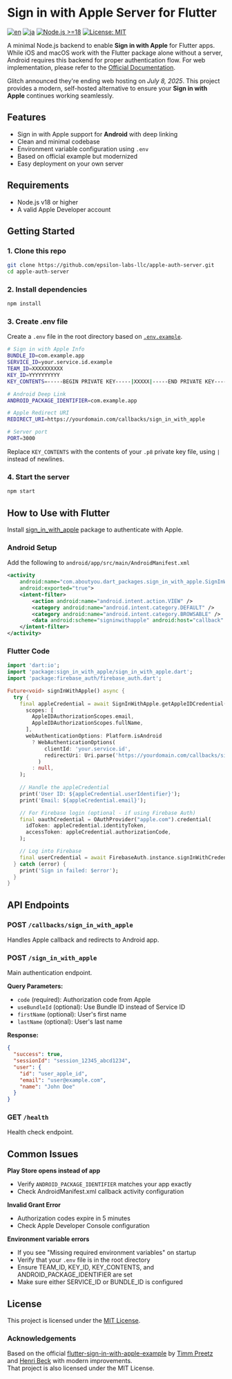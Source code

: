 # Sign in with Apple Server for Flutter

[![en](https://img.shields.io/badge/lang-en-orange.svg)](README.md)
[![ja](https://img.shields.io/badge/lang-ja-blue.svg)](README.ja.md)
[![Node.js >=18](https://img.shields.io/badge/node-%3E=18-green)](https://nodejs.org/)
[![License: MIT](https://img.shields.io/badge/license-MIT-blue.svg)](LICENSE)

A minimal Node.js backend to enable **Sign in with Apple** for Flutter apps.   
While iOS and macOS work with the Flutter package alone without a server, Android requires this backend for proper authentication flow. For web implementation, please refer to the [Official Documentation](https://pub.dev/packages/sign_in_with_apple).

Glitch announced they're ending web hosting on _July 8, 2025_. This project provides a modern, self-hosted alternative to ensure your **Sign in with Apple** continues working seamlessly.

## Features

- Sign in with Apple support for **Android** with deep linking
- Clean and minimal codebase
- Environment variable configuration using `.env`
- Based on official example but modernized
- Easy deployment on your own server

## Requirements

- Node.js v18 or higher
- A valid Apple Developer account

## Getting Started

### 1. Clone this repo

```bash
git clone https://github.com/epsilon-labs-llc/apple-auth-server.git
cd apple-auth-server
```

### 2. Install dependencies
```bash
npm install
```

### 3. Create .env file
Create a `.env` file in the root directory based on [`.env.example`](.env.example).

```bash
# Sign in with Apple Info
BUNDLE_ID=com.example.app
SERVICE_ID=your.service.id.example
TEAM_ID=XXXXXXXXXX
KEY_ID=YYYYYYYYYY
KEY_CONTENTS=-----BEGIN PRIVATE KEY-----|XXXXX|-----END PRIVATE KEY-----

# Android Deep Link
ANDROID_PACKAGE_IDENTIFIER=com.example.app

# Apple Redirect URI
REDIRECT_URI=https://yourdomain.com/callbacks/sign_in_with_apple

# Server port
PORT=3000
```

Replace `KEY_CONTENTS` with the contents of your `.p8` private key file, using `|` instead of newlines.

### 4. Start the server

```bash
npm start
```

## How to Use with Flutter
Install [sign_in_with_apple](https://pub.dev/packages/sign_in_with_apple) package to authenticate with Apple.

### Android Setup
Add the following to `android/app/src/main/AndroidManifest.xml`

```xml
<activity
    android:name="com.aboutyou.dart_packages.sign_in_with_apple.SignInWithAppleCallback"
    android:exported="true">
    <intent-filter>
        <action android:name="android.intent.action.VIEW" />
        <category android:name="android.intent.category.DEFAULT" />
        <category android:name="android.intent.category.BROWSABLE" />
        <data android:scheme="signinwithapple" android:host="callback" />
    </intent-filter>
</activity>
```

### Flutter Code

```dart
import 'dart:io';
import 'package:sign_in_with_apple/sign_in_with_apple.dart';
import 'package:firebase_auth/firebase_auth.dart';

Future<void> signInWithApple() async {
  try {
    final appleCredential = await SignInWithApple.getAppleIDCredential(
      scopes: [
        AppleIDAuthorizationScopes.email,
        AppleIDAuthorizationScopes.fullName,
      ],
      webAuthenticationOptions: Platform.isAndroid
        ? WebAuthenticationOptions(
            clientId: 'your.service.id',
            redirectUri: Uri.parse('https://yourdomain.com/callbacks/sign_in_with_apple'),
          )
        : null,
    );
    
    // Handle the appleCredential
    print('User ID: ${appleCredential.userIdentifier}');
    print('Email: ${appleCredential.email}');

    // For Firebase login (optional - if using Firebase Auth)
    final oauthCredential = OAuthProvider("apple.com").credential(
      idToken: appleCredential.identityToken,
      accessToken: appleCredential.authorizationCode,
    );

    // Log into Firebase
    final userCredential = await FirebaseAuth.instance.signInWithCredential(oauthCredential);
  } catch (error) {
    print('Sign in failed: $error');
  }
}
```

## API Endpoints

### POST `/callbacks/sign_in_with_apple`
Handles Apple callback and redirects to Android app.

### POST `/sign_in_with_apple`
Main authentication endpoint.

**Query Parameters:**
- `code` (required): Authorization code from Apple
- `useBundleId` (optional): Use Bundle ID instead of Service ID
- `firstName` (optional): User's first name
- `lastName` (optional): User's last name

**Response:**
```json
{
  "success": true,
  "sessionId": "session_12345_abcd1234",
  "user": {
    "id": "user_apple_id",
    "email": "user@example.com",
    "name": "John Doe"
  }
}
```

### GET `/health`
Health check endpoint.

## Common Issues

**Play Store opens instead of app**
- Verify `ANDROID_PACKAGE_IDENTIFIER` matches your app exactly
- Check AndroidManifest.xml callback activity configuration

**Invalid Grant Error**
- Authorization codes expire in 5 minutes
- Check Apple Developer Console configuration

**Environment variable errors**
- If you see "Missing required environment variables" on startup
- Verify that your `.env` file is in the root directory
- Ensure TEAM_ID, KEY_ID, KEY_CONTENTS, and ANDROID_PACKAGE_IDENTIFIER are set
- Make sure either SERVICE_ID or BUNDLE_ID is configured

## License

This project is licensed under the [MIT License](LICENSE).

### Acknowledgements

Based on the official [flutter-sign-in-with-apple-example](https://glitch.com/~flutter-sign-in-with-apple-example) by [Timm Preetz](https://glitch.com/@tp) and [Henri Beck](https://glitch.com/@HenriBeck) with modern improvements.  
That project is also licensed under the MIT License.
